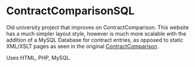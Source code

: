 # ContractComparisonSQL
Old university project that improves on ContractComparison. This website has a much simpler layout style, however is much more scalable with the addition of a MySQL Database for contract entries, as opposed to static XML/XSLT pages as seen in the original [ContractComparison](https://github.com/AlexBailey/ContractComparison).

Uses HTML, PHP, MySQL.

